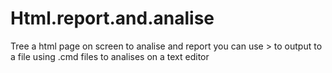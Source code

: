 # Html.report.and.analise
Tree a html page on screen to analise and report you can use > to output to a file using .cmd files to analises on a text editor
